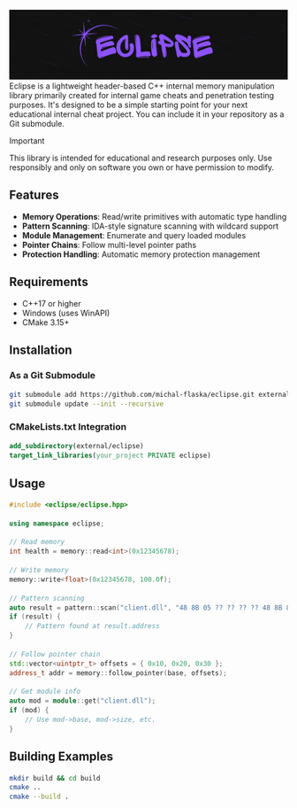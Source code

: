![eclipse-banner](./images/eclipse-banner.png)
Eclipse is a lightweight header-based C++ internal memory manipulation library primarily created for internal game cheats and penetration testing purposes. It's designed to be a simple starting point for your next educational internal cheat project. You can include it in your repository as a Git submodule.

> [!IMPORTANT]
> This library is intended for educational and research purposes only. Use responsibly and only on software you own or have permission to modify.

## Features

- **Memory Operations**: Read/write primitives with automatic type handling
- **Pattern Scanning**: IDA-style signature scanning with wildcard support
- **Module Management**: Enumerate and query loaded modules
- **Pointer Chains**: Follow multi-level pointer paths
- **Protection Handling**: Automatic memory protection management

## Requirements

- C++17 or higher
- Windows (uses WinAPI)
- CMake 3.15+

## Installation

### As a Git Submodule

```bash
git submodule add https://github.com/michal-flaska/eclipse.git external/eclipse
git submodule update --init --recursive
```

### CMakeLists.txt Integration

```cmake
add_subdirectory(external/eclipse)
target_link_libraries(your_project PRIVATE eclipse)
```

## Usage

```cpp
#include <eclipse/eclipse.hpp>

using namespace eclipse;

// Read memory
int health = memory::read<int>(0x12345678);

// Write memory
memory::write<float>(0x12345678, 100.0f);

// Pattern scanning
auto result = pattern::scan("client.dll", "48 8B 05 ?? ?? ?? ?? 48 8B 88");
if (result) {
    // Pattern found at result.address
}

// Follow pointer chain
std::vector<uintptr_t> offsets = { 0x10, 0x20, 0x30 };
address_t addr = memory::follow_pointer(base, offsets);

// Get module info
auto mod = module::get("client.dll");
if (mod) {
    // Use mod->base, mod->size, etc.
}
```

## Building Examples

```bash
mkdir build && cd build
cmake ..
cmake --build .
```
